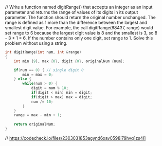 // Write a function named digitRange() that accepts an integer as an input parameter and returns the range of values of its digits in its output parameter. The function should return the original number unchanged. The range is defined as 1 more than the difference between the largest and smallest digit value. For example, the call digitRange(68437, range) would set range to 6 because the largest digit value is 8 and the smallest is 3, so 8 - 3 + 1 = 6. If the number contains only one digit, set range to 1. Solve this problem without using a string.

```cpp
int digitRange(int num, int &range)
{
    int min {9}, max {0}, digit {0}, originalNum {num};

    if(num == 0) { // single digit 0
        min = max = 0;
    } else {
        while(num > 0) {
            digit = num % 10;
            if(digit < min) min = digit;
            if(digit > max) max = digit;
            num /= 10;
        }
    }
    range = max - min + 1;
    
    return originalNum;
}
```

// https://codecheck.io/files/2303031853agynd6xav0598i79hvq1zs4l1
